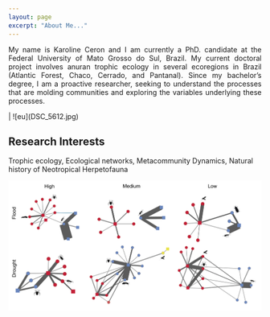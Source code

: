 ```yaml
---
layout: page
excerpt: "About Me..."
---
```


<p align="justify"> My name is Karoline Ceron and I am currently a PhD. candidate at the Federal University of Mato Grosso do Sul, Brazil. My current doctoral project involves anuran trophic ecology in several ecoregions in Brazil (Atlantic Forest, Chaco, Cerrado, and Pantanal). Since my bachelor’s degree, I am a proactive researcher, seeking to understand the processes that are molding communities and exploring the variables underlying these processes.</p> | ![eu](DSC_5612.jpg)    



## Research Interests
Trophic ecology, Ecological networks, Metacommunity Dynamics, Natural history of Neotropical Herpetofauna

![prancha](Prancha.jpg)
